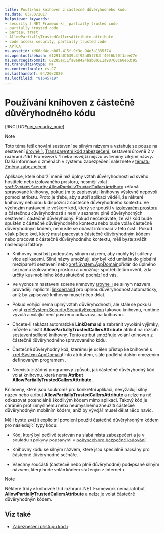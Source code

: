 ```yaml
---
title: Používání knihoven z částečně důvěryhodného kódu
ms.date: 03/30/2017
helpviewer_keywords:
- security [.NET Framework], partially trusted code
- partially trusted code
- partial trust
- AllowPartiallyTrustedCallersAttribute attribute
- code access security, partially trusted code
- APTCA
ms.assetid: dd66cd4c-b087-415f-9c3e-94e3a1835f74
ms.openlocfilehash: 61291a07639c3f92a05f78dff49f6b20f1aee77e
ms.sourcegitcommit: 62285ec11fa8e8424bab00511a90760c60e63c95
ms.translationtype: MT
ms.contentlocale: cs-CZ
ms.lasthandoff: 04/20/2020
ms.locfileid: "81645719"
---
```

# <a name="using-libraries-from-partially-trusted-code"></a>Používání knihoven z částečně důvěryhodného kódu
[!INCLUDE[net_security_note](../../../includes/net-security-note-md.md)]  
  
> [!NOTE]
> Toto téma řeší chování sestavení se silným názvem a vztahuje se pouze na sestavení [úrovně 1.](security-transparent-code-level-1.md) [Transparentní kód zabezpečení,](security-transparent-code-level-2.md) sestavení úrovně 2 v rozhraní .NET Framework 4 nebo novější nejsou ovlivněny silnými názvy. Další informace o změnách v systému zabezpečení naleznete v [tématu Změny zabezpečení](https://docs.microsoft.com/previous-versions/dotnet/framework/security/security-changes).  
  
 Aplikace, které obdrží méně než úplný vztah důvěryhodnosti od svého hostitele nebo izolovaného prostoru, nesmějí volat <xref:System.Security.AllowPartiallyTrustedCallersAttribute> sdílené spravované knihovny, pokud jim to zapisovatel knihovny výslovně nepovolí pomocí atributu. Proto je třeba, aby autoři aplikací věděli, že některé knihovny nebudou k dispozici z částečně důvěryhodného kontextu. Ve výchozím nastavení je veškerý kód, který se spouští v [izolovaném prostoru](how-to-run-partially-trusted-code-in-a-sandbox.md) s částečnou důvěryhodností a není v seznamu plně důvěryhodných sestavení, částečně důvěryhodný. Pokud neočekáváte, že váš kód bude spuštěn z částečně důvěryhodného kontextu nebo bude volán částečně důvěryhodným kódem, nemusíte se obávat informací v této části. Pokud však píšete kód, který musí pracovat s částečně důvěryhodným kódem nebo pracovat z částečně důvěryhodného kontextu, měli byste zvážit následující faktory:  
  
- Knihovny musí být podepsány silným názvem, aby mohly být sdíleny více aplikacemi. Silné názvy umožňují, aby byl kód umístěn do globální mezipaměti sestavení nebo <xref:System.AppDomain>přidán do úplného seznamu izolovaného prostoru a umožňuje spotřebitelům ověřit, zda určitý kus mobilního kódu skutečně pochází od vás.  
  
- Ve výchozím nastavení sdílené knihovny [úrovně 1](security-transparent-code-level-1.md) se silným názvem provádějí implicitní [linkdemand](link-demands.md) pro úplnou důvěryhodnost automaticky, aniž by zapisovač knihovny musel něco dělat.  
  
- Pokud volající nemá úplný vztah důvěryhodnosti, ale stále se pokusí volat <xref:System.Security.SecurityException> takovou knihovnu, runtime vyvolá a volající není povoleno odkazovat na knihovnu.  
  
- Chcete-li zakázat automatické **LinkDemand** a zabránit vyvolání výjimky, můžete umístit **AllowPartiallyTrustedCallersAttribute** atribut na rozsah sestavení sdílené knihovny. Tento atribut umožňuje volání knihoven z částečně důvěryhodného spravovaného kódu.  
  
- Částečně důvěryhodný kód, kterému je udělen přístup ke knihovně s <xref:System.AppDomain>tímto atributem, stále podléhá dalším omezením definovaným programem .  
  
- Neexistuje žádný programový způsob, jak částečně důvěryhodný kód volat knihovnu, která nemá **Atribut AllowPartiallyTrustedCallersAttribute.**  
  
 Knihovny, které jsou soukromé pro konkrétní aplikaci, nevyžadují silný název nebo atribut **AllowPartiallyTrustedCallersAttribute** a nelze na ně odkazovat potenciálně škodlivým kódem mimo aplikaci. Takový kód je chráněn proti úmyslnému nebo neúmyslnému zneužití částečně důvěryhodným mobilním kódem, aniž by vývojář musel dělat něco navíc.  
  
 Měli byste zvážit explicitní povolení použití částečně důvěryhodným kódem pro následující typy kódu:  
  
- Kód, který byl pečlivě testován na slabá místa zabezpečení a je v souladu s pokyny popsanými v [pokynech pro bezpečné kódování](../../standard/security/secure-coding-guidelines.md).  
  
- Knihovny kódu se silným názvem, které jsou speciálně napsány pro částečně důvěryhodné scénáře.  
  
- Všechny součásti (částečně nebo plně důvěryhodné) podepsané silným názvem, který bude volán kódem staženým z Internetu.  
  
> [!NOTE]
> Některé třídy v knihovně tříd rozhraní .NET Framework nemají atribut **AllowPartiallyTrustedCallersAttribute** a nelze je volat částečně důvěryhodným kódem.  
  
## <a name="see-also"></a>Viz také

- [Zabezpečení přístupu kódu](code-access-security.md)
